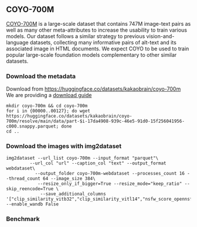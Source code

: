 ## COYO-700M

[COYO-700M](https://github.com/kakaobrain/coyo-dataset) is a large-scale dataset that contains 747M image-text pairs as well as many other meta-attributes to increase the usability to train various models. Our dataset follows a similar strategy to previous vision-and-language datasets, collecting many informative pairs of alt-text and its associated image in HTML documents. We expect COYO to be used to train popular large-scale foundation models complementary to other similar datasets.

### Download the metadata

Download from https://huggingface.co/datasets/kakaobrain/coyo-700m  
We are providing a [download guide](https://github.com/kakaobrain/coyo-dataset/tree/main/download)

```
mkdir coyo-700m && cd coyo-700m
for i in {00000..00127}; do wget https://huggingface.co/datasets/kakaobrain/coyo-700m/resolve/main/data/part-$i-17da4908-939c-46e5-91d0-15f256041956-c000.snappy.parquet; done
cd ..
```

### Download the images with img2dataset

```
img2dataset --url_list coyo-700m --input_format "parquet"\
         --url_col "url" --caption_col "text" --output_format webdataset\
           --output_folder coyo-700m-webdataset --processes_count 16 --thread_count 64 --image_size 384\
            --resize_only_if_bigger=True --resize_mode="keep_ratio" --skip_reencode=True \
             --save_additional_columns '["clip_similarity_vitb32","clip_similarity_vitl14","nsfw_score_opennsfw2","nsfw_score_gantman","watermark_score","aesthetic_score_laion_v2"]' --enable_wandb False
```

### Benchmark

